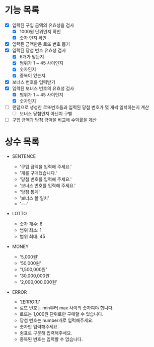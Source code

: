 # 기능 목록

- [x] 입력된 구입 금액의 유효성을 검사
  - [x] 1000원 단위인지 확인
  - [x] 숫자 인지 확인
- [x] 입력된 금액만큼 로또 번호 뽑기
- [x] 입력된 당첨 번호 유효성 검사
  - [x] 6개가 맞는지
  - [x] 범위가 1 ~ 45 사이인지
  - [x] 숫자인지
  - [x] 중복이 있는지
- [x] 보너스 번호를 입력받기
- [x] 입력된 보너스 번호의 유효성 검사
  - [x] 범위가 1 ~ 45 사이인지
  - [x] 숫자인지
- [ ] 랜덤으로 생성한 로또번호들과 입력된 당첨 번호가 몇 개씩 일치하는지 계산
  - [ ] 보너스 당첨인지 아닌지 구별
- [ ] 구입 금액과 당첨 금액을 비교해 수익률을 계산

# 상수 목록

- SENTENCE

  - '구입 금액을 입력해 주세요.'
  - '개를 구매했습니다.'
  - '당첨 번호를 입력해 주세요.'
  - '보너스 번호를 입력해 주세요.'
  - '당첨 통계'
  - '보너스 볼 일치'
  - '---'

- LOTTO

  - 숫자 개수: 6
  - 범위 최소: 1
  - 범위 최대: 45

- MONEY

  - '5,000원'
  - '50,000원'
  - '1,500,000원'
  - '30,000,000원'
  - '2,000,000,000원'

- ERROR
  - '[ERROR]'
  - 로또 번호는 min부터 max 사이의 숫자여야 합니다.
  - 로또는 1,000원 단위로만 구매할 수 있습니다.
  - 당첨 번호는 number개로 입력해주세요.
  - 숫자만 입력해주세요.
  - 쉼표로 구분해 입력해주세요.
  - 중복된 번호는 입력할 수 없습니다.
